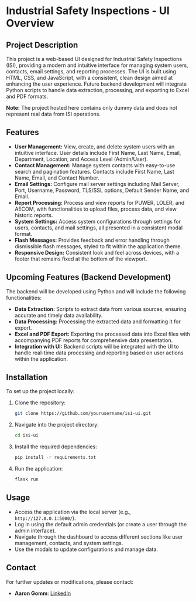 # Industrial Safety Inspections - UI Overview

## Project Description

This project is a web-based UI designed for Industrial Safety Inspections (ISI), providing a modern and intuitive interface for managing system users, contacts, email settings, and reporting processes. The UI is built using HTML, CSS, and JavaScript, with a consistent, clean design aimed at enhancing the user experience. Future backend development will integrate Python scripts to handle data extraction, processing, and exporting to Excel and PDF formats.

**Note:** The project hosted here contains only dummy data and does not represent real data from ISI operations.

## Features

- **User Management:** View, create, and delete system users with an intuitive interface. User details include First Name, Last Name, Email, Department, Location, and Access Level (Admin/User).
- **Contact Management:** Manage system contacts with easy-to-use search and pagination features. Contacts include First Name, Last Name, Email, and Contact Number.
- **Email Settings:** Configure mail server settings including Mail Server, Port, Username, Password, TLS/SSL options, Default Sender Name, and Email.
- **Report Processing:** Process and view reports for PUWER, LOLER, and AECOM, with functionalities to upload files, process data, and view historic reports.
- **System Settings:** Access system configurations through settings for users, contacts, and mail settings, all presented in a consistent modal format.
- **Flash Messages:** Provides feedback and error handling through dismissible flash messages, styled to fit within the application theme.
- **Responsive Design:** Consistent look and feel across devices, with a footer that remains fixed at the bottom of the viewport.

## Upcoming Features (Backend Development)

The backend will be developed using Python and will include the following functionalities:

- **Data Extraction:** Scripts to extract data from various sources, ensuring accurate and timely data availability.
- **Data Processing:** Processing the extracted data and formatting it for export.
- **Excel and PDF Export:** Exporting the processed data into Excel files with accompanying PDF reports for comprehensive data presentation.
- **Integration with UI:** Backend scripts will be integrated with the UI to handle real-time data processing and reporting based on user actions within the application.

## Installation

To set up the project locally:

1. Clone the repository:

    ```bash
    git clone https://github.com/yourusername/isi-ui.git
    ```

2. Navigate into the project directory:

    ```bash
    cd isi-ui
    ```

3. Install the required dependencies:

    ```bash
    pip install -r requirements.txt
    ```

4. Run the application:

    ```bash
    flask run
    ```

## Usage

- Access the application via the local server (e.g., `http://127.0.0.1:5000/`).
- Log in using the default admin credentials (or create a user through the admin interface).
- Navigate through the dashboard to access different sections like user management, contacts, and system settings.
- Use the modals to update configurations and manage data.

## Contact

For further updates or modifications, please contact:
- **Aaron Gomm**: [LinkedIn](https://www.linkedin.com/in/aaron-gomm-b8880868/)
